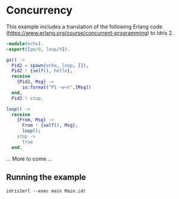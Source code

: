 # Concurrency

This example includes a translation of the following Erlang code
(https://www.erlang.org/course/concurrent-programming) to Idris 2.

```erlang
-module(echo).
-export([go/0, loop/0]).

go() ->
  Pid2 = spawn(echo, loop, []),
  Pid2 ! {self(), hello},
  receive
    {Pid2, Msg} ->
      io:format("P1 ~w~n",[Msg])
  end,
  Pid2 ! stop.

loop() ->
  receive
    {From, Msg} ->
      From ! {self(), Msg},
      loop();
    stop ->
      true
  end.
```

... More to come ...


## Running the example

`idris2erl --exec main Main.idr`
